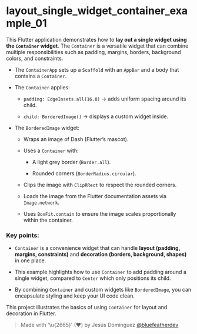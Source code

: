 # layout_single_widget_container_example_01

This Flutter application demonstrates how to **lay out a single widget using the `Container` widget**. The `Container` is a versatile widget that can combine multiple responsibilities such as padding, margins, borders, background colors, and constraints.

- The `ContainerApp` sets up a `Scaffold` with an `AppBar` and a body that contains a `Container`.

- The `Container` applies:
  - `padding: EdgeInsets.all(16.0)` → adds uniform spacing around its child.

  - `child: BorderedImage()` → displays a custom widget inside.
- The `BorderedImage` widget:
  - Wraps an image of Dash (Flutter’s mascot).

  - Uses a `Container` with:
    - A light grey border (`Border.all`).
  
    - Rounded corners (`BorderRadius.circular`).
  - Clips the image with `ClipRRect` to respect the rounded corners.
  - Loads the image from the Flutter documentation assets via `Image.network`.
  - Uses `BoxFit.contain` to ensure the image scales proportionally within the container.

### Key points:
- `Container` is a convenience widget that can handle **layout (padding, margins, constraints)** and **decoration (borders, background, shapes)** in one place.
  
- This example highlights how to use `Container` to add padding around a single widget, compared to `Center` which only positions its child.
- By combining `Container` and custom widgets like `BorderedImage`, you can encapsulate styling and keep your UI code clean.

This project illustrates the basics of using `Container` for layout and decoration in Flutter.

> Made with '\u{2665}' (♥) by Jesús Domínguez [@bluefeatherdev](https://github.com/bluefeatherdev)
